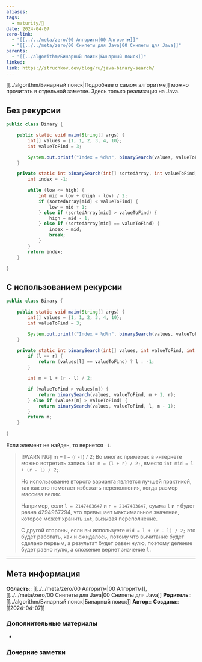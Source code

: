 ```yaml
---
aliases: 
tags:
  - maturity/🌱
date: 2024-04-07
zero-link:
  - "[[../../meta/zero/00 Алгоритм|00 Алгоритм]]"
  - "[[../../meta/zero/00 Снипеты для Java|00 Снипеты для Java]]"
parents:
  - "[[../algorithm/Бинарный поиск|Бинарный поиск]]"
linked: 
link: https://struchkov.dev/blog/ru/java-binary-search/
---
```

[[../algorithm/Бинарный поиск|Подробнее о самом алгоритме]] можно прочитать в отдельной заметке. Здесь только реализация на Java.
## Без рекурсии
```java
public class Binary {

    public static void main(String[] args) {
        int[] values = {1, 1, 2, 3, 4, 10};
        int valueToFind = 3;

        System.out.printf("Index = %d%n", binarySearch(values, valueToFind, 0, values.length - 1));
    }

    private static int binarySearch(int[] sortedArray, int valueToFind, int low, int high) {
        int index = -1;

        while (low <= high) {
            int mid = low + (high - low) / 2;
            if (sortedArray[mid] < valueToFind) {
                low = mid + 1;
            } else if (sortedArray[mid] > valueToFind) {
                high = mid - 1;
            } else if (sortedArray[mid] == valueToFind) {
                index = mid;
                break;
            }
        }
        return index;
    }

}
```

## С использованием рекурсии
```java
public class Binary {

    public static void main(String[] args) {
        int[] values = {1, 1, 2, 3, 4, 10};
        int valueToFind = 3;

        System.out.printf("Index = %d%n", binarySearch(values, valueToFind, 0, values.length - 1));
    }

    private static int binarySearch(int[] values, int valueToFind, int l, int r) {
        if (l == r) {
            return (values[l] == valueToFind) ? l : -1;
        }

        int m = l + (r - l) / 2;

        if (valueToFind > values[m]) {
            return binarySearch(values, valueToFind, m + 1, r);
        } else if (values[m] > valueToFind) {
            return binarySearch(values, valueToFind, l, m - 1);
        }
        return m;
    }

}
```

Если элемент не найден, то вернется `-1`.

> [!WARNING] m = l + (r - l) / 2;
> Во многих примерах в интернете можно встретить запись `int m = (l + r) / 2;`, вместо `int mid = l + (r - l) / 2;`.
> 
> Но использование второго варианта является лучшей практикой, так как это помогает избежать переполнения, когда размер массива велик.
> 
> Например, если `l = 2147483647` и `r = 2147483647`, сумма `l` и `r` будет равна 4294967294, что превышает максимальное значение, которое может хранить `int`, вызывая переполнение.
> 
> С другой стороны, если вы используете `mid = l + (r - l) / 2;` это будет работать, как и ожидалось, потому что вычитание будет сделано первым, а результат будет равен нулю, поэтому деление будет равно нулю, а сложение вернет значение `l`.

***
## Мета информация
**Область**:: [[../../meta/zero/00 Алгоритм|00 Алгоритм]], [[../../meta/zero/00 Снипеты для Java|00 Снипеты для Java]]
**Родитель**:: [[../algorithm/Бинарный поиск|Бинарный поиск]]
**Автор**:: 
**Создана**:: [[2024-04-07]]
### Дополнительные материалы
- 
### Дочерние заметки
<!-- QueryToSerialize: LIST FROM [[]] WHERE contains(Родитель, this.file.link) or contains(parents, this.file.link) -->
